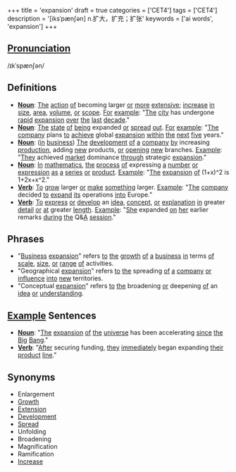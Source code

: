 +++
title = 'expansion'
draft = true
categories = ['CET4']
tags = ['CET4']
description = '[iksˈpæn∫ən] n.扩大，扩充；扩张'
keywords = ['ai words', 'expansion']
+++

## [Pronunciation](/post/pronunciation/)
/ɪkˈspænʃən/

## Definitions
- **[Noun](/post/noun/)**: [The](/post/the/) [action](/post/action/) [of](/post/of/) becoming larger [or](/post/or/) [more](/post/more/) [extensive](/post/extensive/); [increase](/post/increase/) [in](/post/in/) [size](/post/size/), [area](/post/area/), [volume](/post/volume/), [or](/post/or/) [scope](/post/scope/). [For](/post/for/) [example](/post/example/): "[The](/post/the/) [city](/post/city/) has undergone [rapid](/post/rapid/) [expansion](/post/expansion/) [over](/post/over/) [the](/post/the/) [last](/post/last/) [decade](/post/decade/)."
- **[Noun](/post/noun/)**: [The](/post/the/) [state](/post/state/) [of](/post/of/) [being](/post/being/) expanded [or](/post/or/) [spread](/post/spread/) [out](/post/out/). [For](/post/for/) [example](/post/example/): "[The](/post/the/) [company](/post/company/) plans [to](/post/to/) [achieve](/post/achieve/) global [expansion](/post/expansion/) [within](/post/within/) [the](/post/the/) [next](/post/next/) [five](/post/five/) years."
- **[Noun](/post/noun/)**: ([in](/post/in/) [business](/post/business/)) [The](/post/the/) [development](/post/development/) [of](/post/of/) [a](/post/a/) [company](/post/company/) [by](/post/by/) increasing [production](/post/production/), adding [new](/post/new/) products, [or](/post/or/) [opening](/post/opening/) [new](/post/new/) branches. [Example](/post/example/): "[They](/post/they/) achieved [market](/post/market/) dominance [through](/post/through/) strategic [expansion](/post/expansion/)."
- **[Noun](/post/noun/)**: [In](/post/in/) [mathematics](/post/mathematics/), [the](/post/the/) [process](/post/process/) [of](/post/of/) expressing [a](/post/a/) [number](/post/number/) [or](/post/or/) [expression](/post/expression/) [as](/post/as/) [a](/post/a/) [series](/post/series/) [or](/post/or/) [product](/post/product/). [Example](/post/example/): "[The](/post/the/) [expansion](/post/expansion/) [of](/post/of/) (1+x)^2 is 1+2x+x^2."
- **[Verb](/post/verb/)**: [To](/post/to/) [grow](/post/grow/) larger [or](/post/or/) [make](/post/make/) [something](/post/something/) larger. [Example](/post/example/): "[The](/post/the/) [company](/post/company/) decided [to](/post/to/) [expand](/post/expand/) [its](/post/its/) operations [into](/post/into/) Europe."
- **[Verb](/post/verb/)**: [To](/post/to/) [express](/post/express/) [or](/post/or/) [develop](/post/develop/) an [idea](/post/idea/), [concept](/post/concept/), [or](/post/or/) [explanation](/post/explanation/) [in](/post/in/) greater [detail](/post/detail/) [or](/post/or/) [at](/post/at/) greater [length](/post/length/). [Example](/post/example/): "[She](/post/she/) expanded [on](/post/on/) [her](/post/her/) earlier remarks [during](/post/during/) [the](/post/the/) Q&[A](/post/a/) [session](/post/session/)."

## Phrases
- "[Business](/post/business/) [expansion](/post/expansion/)" refers [to](/post/to/) [the](/post/the/) [growth](/post/growth/) [of](/post/of/) [a](/post/a/) [business](/post/business/) [in](/post/in/) terms [of](/post/of/) [scale](/post/scale/), [size](/post/size/), [or](/post/or/) [range](/post/range/) [of](/post/of/) activities.
- "Geographical [expansion](/post/expansion/)" refers [to](/post/to/) [the](/post/the/) spreading [of](/post/of/) [a](/post/a/) [company](/post/company/) [or](/post/or/) [influence](/post/influence/) [into](/post/into/) [new](/post/new/) territories.
- "Conceptual [expansion](/post/expansion/)" refers [to](/post/to/) [the](/post/the/) broadening [or](/post/or/) deepening [of](/post/of/) an [idea](/post/idea/) [or](/post/or/) [understanding](/post/understanding/).

## [Example](/post/example/) Sentences
- **[Noun](/post/noun/)**: "[The](/post/the/) [expansion](/post/expansion/) [of](/post/of/) [the](/post/the/) [universe](/post/universe/) has been accelerating [since](/post/since/) [the](/post/the/) [Big](/post/big/) [Bang](/post/bang/)."
- **[Verb](/post/verb/)**: "[After](/post/after/) securing funding, [they](/post/they/) [immediately](/post/immediately/) began expanding [their](/post/their/) [product](/post/product/) [line](/post/line/)."

## Synonyms
- Enlargement
- [Growth](/post/growth/)
- [Extension](/post/extension/)
- [Development](/post/development/)
- [Spread](/post/spread/)
- Unfolding
- Broadening
- Magnification
- Ramification
- [Increase](/post/increase/)
